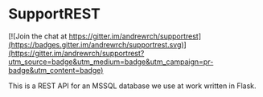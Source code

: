 SupportREST
===========

[![Join the chat at https://gitter.im/andrewrch/supportrest](https://badges.gitter.im/andrewrch/supportrest.svg)](https://gitter.im/andrewrch/supportrest?utm_source=badge&utm_medium=badge&utm_campaign=pr-badge&utm_content=badge)

This is a REST API for an MSSQL database we use at work written in Flask.
